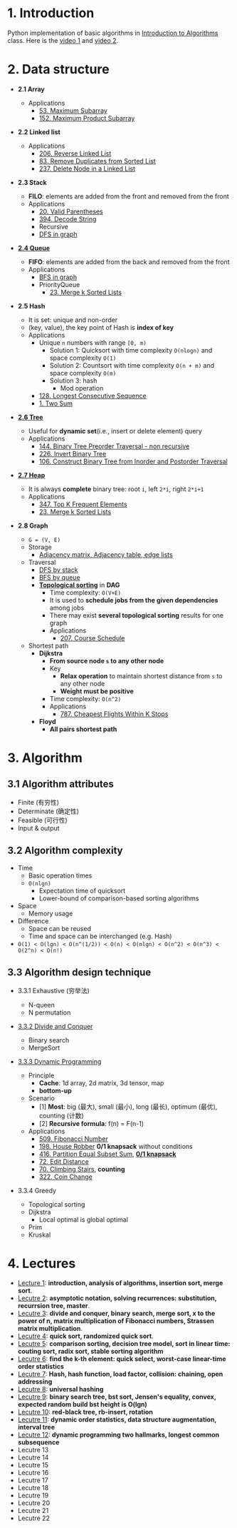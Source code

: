# 1. Introduction
Python implementation of basic algorithms in [Introduction to Algorithms](https://ocw.mit.edu/courses/electrical-engineering-and-computer-science/6-046j-introduction-to-algorithms-sma-5503-fall-2005/) class. Here is the [video 1](https://open.163.com/movie/2010/12/G/F/M6UTT5U0I_M6V2T1JGF.html) and [video 2](https://www.bilibili.com/video/av8481187).

# 2. Data structure
- **2.1 Array**
    - Applications
        - [53. Maximum Subarray](https://leetcode.com/problems/maximum-subarray/)
        - [152. Maximum Product Subarray](https://leetcode.com/problems/maximum-product-subarray/)

- **2.2 Linked list**
    - Applications
        - [206. Reverse Linked List](https://leetcode.com/problems/reverse-linked-list/)
        - [83. Remove Duplicates from Sorted List](https://leetcode.com/problems/remove-duplicates-from-sorted-list/)
        - [237. Delete Node in a Linked List](https://leetcode.com/problems/delete-node-in-a-linked-list/)
        
        
- **2.3 Stack**
    - **FILO**: elements are added from the front and removed from the front
    - Applications
        - [20. Valid Parentheses](https://leetcode.com/problems/valid-parentheses/)
        - [394. Decode String](https://leetcode.com/problems/decode-string/)
        - Recursive
        - [DFS in graph](https://eddmann.com/posts/depth-first-search-and-breadth-first-search-in-python/)

- [**2.4 Queue**](https://www.pythoncentral.io/use-queue-beginners-guide/)
    - **FIFO**: elements are added from the back and removed from the front
    - Applications
        - [BFS in graph](https://eddmann.com/posts/depth-first-search-and-breadth-first-search-in-python/)
        - PriorityQueue
            - [23. Merge k Sorted Lists](https://leetcode.com/problems/merge-k-sorted-lists/)

- **2.5 Hash**
    - It is set: unique and non-order
    - (key, value), the key point of Hash is **index of key**
    - Applications
        - Unique `n` numbers with range `[0, m)`
            - Solution 1: Quicksort with time complexity `O(nlogn)` and space complexity `O(1)`
            - Solution 2: Countsort with time complexity `O(n + m)` and space complexity `O(m)`
            - Solution 3: hash
                - Mod operation
        - [128. Longest Consecutive Sequence](https://leetcode.com/problems/longest-consecutive-sequence/)
        - [1. Two Sum](https://leetcode.com/problems/two-sum/)
                
- [**2.6 Tree**](https://github.com/gaoisbest/Basic-Algorithms/blob/master/Tree/README.md)
    - Useful for **dynamic set**(i.e., insert or delete element) query
    - Applications
        - [144. Binary Tree Preorder Traversal - non recursive](https://leetcode.com/problems/binary-tree-preorder-traversal/)
        - [226. Invert Binary Tree](https://leetcode.com/problems/invert-binary-tree/)
        - [106. Construct Binary Tree from Inorder and Postorder Traversal](https://leetcode.com/problems/construct-binary-tree-from-inorder-and-postorder-traversal/)
        
- [**2.7 Heap**](https://towardsdatascience.com/data-structure-heap-23d4c78a6962)
    - It is always **complete** binary tree: root `i`, left `2*i`, right `2*i+1`
    - Applications
        - [347. Top K Frequent Elements](https://leetcode.com/problems/top-k-frequent-elements/)
        - [23. Merge k Sorted Lists](https://leetcode.com/problems/merge-k-sorted-lists/)
        
- **2.8 Graph**
    - `G = (V, E)`
    - Storage
        - [Adjacency matrix, Adjacency table, edge lists](https://www.khanacademy.org/computing/computer-science/algorithms/graph-representation/a/representing-graphs)
    - Traversal
        - [DFS by stack](https://eddmann.com/posts/depth-first-search-and-breadth-first-search-in-python/)
        - [BFS by queue](https://eddmann.com/posts/depth-first-search-and-breadth-first-search-in-python/)
        - [**Topological sorting**](https://zhuanlan.zhihu.com/p/34871092) in **DAG**
            - Time complexity: `O(V+E)`
            - It is used to **schedule jobs from the given dependencies** among jobs
            - There may exist **several topological sorting** results for one graph
            - Applications
                - [207. Course Schedule](https://leetcode.com/problems/course-schedule/)
    - Shortest path
        - **Dijkstra**
            - **From source node `s` to any other node**
            - Key
                - **Relax operation** to maintain shortest distance from `s` to any other node
                - **Weight must be positive**
            - Time complexity: `O(n^2)`
            - Applications
                - [787. Cheapest Flights Within K Stops](https://leetcode.com/problems/cheapest-flights-within-k-stops/)
        - **Floyd**
            - **All pairs shortest path**
   
# 3. Algorithm

## 3.1 Algorithm attributes
- Finite (有穷性)
- Determinate (确定性)
- Feasible (可行性)
- Input & output

## 3.2 Algorithm complexity
- Time
    - Basic operation times
    - `O(nlgn)`
        - Expectation time of quicksort
        - Lower-bound of comparison-based sorting algorithms
- Space
    - Memory usage
- Difference
    - Space can be reused
    - Time and space can be interchanged (e.g. Hash)
- `O(1) < O(lgn) < O(n^(1/2)) < O(n) < O(nlgn) < O(n^2) < O(n^3) < O(2^n) < O(n!)`

## 3.3 Algorithm design technique
- 3.3.1 Exhaustive (穷举法)
    - N-queen
    - N permutation
- [3.3.2 Divide and Conquer](https://github.com/gaoisbest/Basic-Algorithms/blob/master/Divide_and_Conquer/README.md)
    - Binary search
    - MergeSort
- [3.3.3 Dynamic Programming](https://github.com/gaoisbest/Basic-Algorithms/blob/master/Dynamic_Programming/README.md)
    - Principle
        - **Cache**: 1d array, 2d matrix, 3d tensor, map
        - **bottom-up**
    - Scenario
        - [1] **Most**: big (最大), small (最小), long (最长), optimum (最优), counting (计数)
        - [2] **Recursive formula**: f(n) = F(n-1)
    - Applications
        - [509. Fibonacci Number](https://leetcode.com/problems/fibonacci-number/)
        - [198. House Robber](https://leetcode.com/problems/house-robber/) **0/1 knapsack** without conditions
        - [416. Partition Equal Subset Sum](https://leetcode.com/problems/partition-equal-subset-sum/), [**0/1 knapsack**](https://www.cnblogs.com/Christal-R/p/Dynamic_programming.html)
        - [72. Edit Distance](https://leetcode.com/problems/edit-distance/)
        - [70. Climbing Stairs](https://leetcode.com/problems/climbing-stairs/), **counting**
        - [322. Coin Change](https://leetcode.com/problems/coin-change/)
        
- 3.3.4 Greedy
    - Topological sorting
    - Dijkstra
        - Local optimal is global optimal
    - Prim
    - Kruskal

# 4. Lectures
- [Lecture 1](https://github.com/gaoisbest/Basic-Algorithms/blob/master/lectures/Lecture-01.md): **introduction, analysis of algorithms, insertion sort, merge sort**.
- [Lecutre 2](https://github.com/gaoisbest/Basic-Algorithms/blob/master/lectures/Lecture-02.md): **asymptotic notation, solving recurrences: substitution, recurrsion tree, master**.
- [Lecutre 3](https://github.com/gaoisbest/Basic-Algorithms/blob/master/lectures/Lecture-03.md): **divide and conquer, binary search, merge sort, x to the power of n, matrix multiplication of Fibonacci numbers, Strassen matrix multiplication**.
- [Lecutre 4](https://github.com/gaoisbest/Basic-Algorithms/blob/master/lectures/Lecture-04.md): **quick sort, randomized quick sort**.
- [Lecutre 5](https://github.com/gaoisbest/Basic-Algorithms/blob/master/lectures/Lecture-05.md): **comparison sorting, decision tree model, sort in linear time: couting sort, radix sort, stable sorting algorithm**
- [Lecutre 6](https://github.com/gaoisbest/Basic-Algorithms/blob/master/lectures/Lecture-06.md): **find the k-th element: quick select, worst-case linear-time order statistics**
- [Lecutre 7](https://github.com/gaoisbest/Basic-Algorithms/blob/master/lectures/Lecture-07.md): **Hash, hash function, load factor, collision: chaining, open addressing**
- [Lecutre 8](https://github.com/gaoisbest/Basic-Algorithms/blob/master/lectures/Lecture-08.md): **universal hashing**
- [Lecutre 9](https://github.com/gaoisbest/Basic-Algorithms/blob/master/lectures/Lecture-09.md): **binary search tree, bst sort, Jensen's equality, convex, expected random build bst height is O(lgn)**
- [Lecutre 10](https://github.com/gaoisbest/Basic-Algorithms/blob/master/lectures/Lecture-10.md): **red-black tree, rb-insert, rotation**
- [Lecutre 11](https://github.com/gaoisbest/Basic-Algorithms/blob/master/lectures/Lecture-11.md): **dynamic order statistics, data structure augmentation, interval tree**
- [Lecutre 12](https://github.com/gaoisbest/Basic-Algorithms/blob/master/lectures/Lecture-12.md): **dynamic programming two hallmarks, longest common subsequence**
- Lecutre 13
- Lecutre 14
- Lecutre 15
- Lecutre 16
- Lecutre 17
- Lecutre 18
- Lecutre 19
- Lecutre 20
- Lecutre 21
- Lecutre 22
